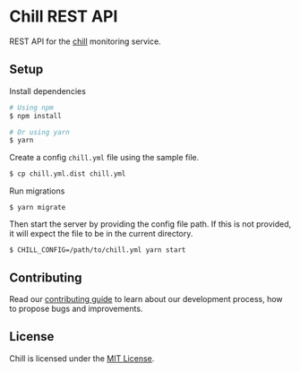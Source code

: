 # Chill REST API

REST API for the [chill](https://github.com/leapfrogtechnology/chill) monitoring service.

## Setup

Install dependencies
```bash
# Using npm
$ npm install

# Or using yarn
$ yarn
```
Create a config `chill.yml` file using the sample file.
```bash
$ cp chill.yml.dist chill.yml
```

Run migrations
```
$ yarn migrate
```

Then start the server by providing the config file path. If this is not provided, it will expect the file to be in the current directory.
```
$ CHILL_CONFIG=/path/to/chill.yml yarn start
```

## Contributing

Read our [contributing guide](https://github.com/leapfrogtechnology/chill/blob/master/CONTRIBUTING.md) to learn about our development process, how to propose bugs and improvements.

## License

Chill is licensed under the [MIT License](LICENSE.md).
